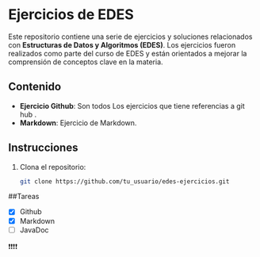 # Ejercicios de EDES

Este repositorio contiene una serie de ejercicios y soluciones relacionados con **Estructuras de Datos y Algoritmos (EDES)**. Los ejercicios fueron realizados como parte del curso de EDES y están orientados a mejorar la comprensión de conceptos clave en la materia.

## Contenido

- **Ejercicio Github**: Son todos Los ejercicios que tiene referencias a git hub .
- **Markdown**: Ejercicio de Markdown.


## Instrucciones

1. Clona el repositorio:
   ```bash
   git clone https://github.com/tu_usuario/edes-ejercicios.git

##Tareas

* [x] Github
* [x] Markdown  
* [ ] JavaDoc

:exclamation::exclamation::exclamation::exclamation:

